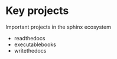 # Key projects
Important projects in the sphinx ecosystem
* readthedocs
* executablebooks
* writethedocs
